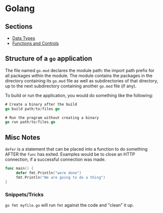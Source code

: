 # Golang

## Sections
* [Data Types](golang/datatypes)
* [Functions and Controls](golang/Functions)

## Structure of a `go` application
The file named `go.mod` declares the module path: the import path prefix for all packages within the module. The module contains the packages in the directory containing its `go.mod` file as well as subdirectories of that directory, up to the next subdirectory containing another `go.mod` file (if any).

To build or run the application, you would do something like the following:
```go
# Create a binary after the build
go build path/to/files.go

# Run the program without creating a binary
go run path/to/files.go
```

## Misc Notes
`defer` is a statement that can be placed into a function to do something AFTER the `func` has exited. Examples would be to close an HTTP connection, if a successful connection was made.

```go
func main() {
     defer fmt.Println("were done")
     fmt.Println("We are going to do a thing")
}
```

### Snippets/Tricks
`go fmt myfile.go` will run `fmt` against the code and "clean" it up.
